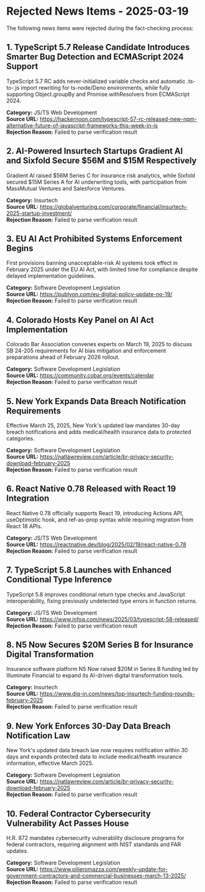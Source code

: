 
# Rejected News Items - 2025-03-19

The following news items were rejected during the fact-checking process:


## 1. TypeScript 5.7 Release Candidate Introduces Smarter Bug Detection and ECMAScript 2024 Support
TypeScript 5.7 RC adds never-initialized variable checks and automatic .ts-to-.js import rewriting for ts-node/Deno environments, while fully supporting Object.groupBy and Promise.withResolvers from ECMAScript 2024.

**Category:** JS/TS Web Development  
**Source URL:** https://hackernoon.com/typescript-57-rc-released-new-npm-alternative-future-of-javascript-frameworks-this-week-in-js  
**Rejection Reason:** Failed to parse verification result



## 2. AI-Powered Insurtech Startups Gradient AI and Sixfold Secure $56M and $15M Respectively
Gradient AI raised $56M Series C for insurance risk analytics, while Sixfold secured $15M Series A for AI underwriting tools, with participation from MassMutual Ventures and Salesforce Ventures.

**Category:** Insurtech  
**Source URL:** https://globalventuring.com/corporate/financial/insurtech-2025-startup-investment/  
**Rejection Reason:** Failed to parse verification result



## 3. EU AI Act Prohibited Systems Enforcement Begins
First provisions banning unacceptable-risk AI systems took effect in February 2025 under the EU AI Act, with limited time for compliance despite delayed implementation guidelines.

**Category:** Software Development Legislation  
**Source URL:** https://publyon.com/eu-digital-policy-update-no-19/  
**Rejection Reason:** Failed to parse verification result



## 4. Colorado Hosts Key Panel on AI Act Implementation
Colorado Bar Association convenes experts on March 19, 2025 to discuss SB 24-205 requirements for AI bias mitigation and enforcement preparations ahead of February 2026 rollout.

**Category:** Software Development Legislation  
**Source URL:** https://community.cobar.org/events/calendar  
**Rejection Reason:** Failed to parse verification result



## 5. New York Expands Data Breach Notification Requirements
Effective March 25, 2025, New York's updated law mandates 30-day breach notifications and adds medical/health insurance data to protected categories.

**Category:** Software Development Legislation  
**Source URL:** https://natlawreview.com/article/br-privacy-security-download-february-2025  
**Rejection Reason:** Failed to parse verification result



## 6. React Native 0.78 Released with React 19 Integration
React Native 0.78 officially supports React 19, introducing Actions API, useOptimistic hook, and ref-as-prop syntax while requiring migration from React 18 APIs.

**Category:** JS/TS Web Development  
**Source URL:** https://reactnative.dev/blog/2025/02/19/react-native-0.78  
**Rejection Reason:** Failed to parse verification result



## 7. TypeScript 5.8 Launches with Enhanced Conditional Type Inference
TypeScript 5.8 improves conditional return type checks and JavaScript interoperability, fixing previously undetected type errors in function returns.

**Category:** JS/TS Web Development  
**Source URL:** https://www.infoq.com/news/2025/03/typescript-58-released/  
**Rejection Reason:** Failed to parse verification result



## 8. N5 Now Secures $20M Series B for Insurance Digital Transformation
Insurance software platform N5 Now raised $20M in Series B funding led by Illuminate Financial to expand its AI-driven digital transformation tools.

**Category:** Insurtech  
**Source URL:** https://www.dig-in.com/news/top-insurtech-funding-rounds-february-2025  
**Rejection Reason:** Failed to parse verification result



## 9. New York Enforces 30-Day Data Breach Notification Law
New York's updated data breach law now requires notification within 30 days and expands protected data to include medical/health insurance information, effective March 2025.

**Category:** Software Development Legislation  
**Source URL:** https://natlawreview.com/article/br-privacy-security-download-february-2025  
**Rejection Reason:** Failed to parse verification result



## 10. Federal Contractor Cybersecurity Vulnerability Act Passes House
H.R. 872 mandates cybersecurity vulnerability disclosure programs for federal contractors, requiring alignment with NIST standards and FAR updates.

**Category:** Software Development Legislation  
**Source URL:** https://www.pilieromazza.com/weekly-update-for-government-contractors-and-commercial-businesses-march-13-2025/  
**Rejection Reason:** Failed to parse verification result


